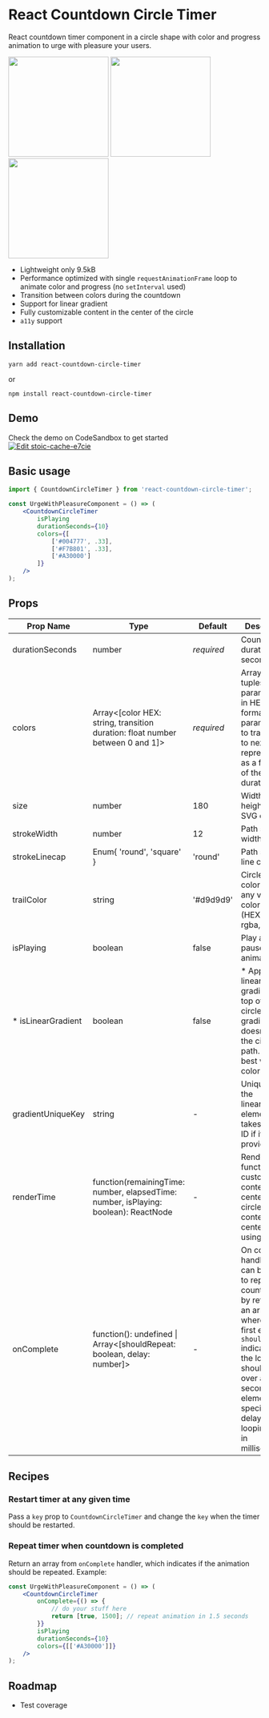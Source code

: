 # React Countdown Circle Timer
React countdown timer component in a circle shape with color and progress animation to urge with pleasure your users. 

<img src="https://user-images.githubusercontent.com/10707142/66097204-ca68c200-e59d-11e9-9b70-688409755aaa.gif" width="200"> <img src="https://user-images.githubusercontent.com/10707142/65935516-a0869280-e419-11e9-9bb0-40c4d1ef2bbe.gif" width="200"> <img src="https://user-images.githubusercontent.com/10707142/65963815-cfbdf380-e45b-11e9-809d-970174e88914.gif" width="200">

* Lightweight only 9.5kB
* Performance optimized with single `requestAnimationFrame` loop to animate color and progress (no `setInterval` used)
* Transition between colors during the countdown
* Support for linear gradient
* Fully customizable content in the center of the circle
* `a11y` support

## Installation
```
yarn add react-countdown-circle-timer
```
or
```
npm install react-countdown-circle-timer
```

## Demo
Check the demo on CodeSandbox to get started  
[![Edit stoic-cache-e7cie](https://codesandbox.io/static/img/play-codesandbox.svg)](https://codesandbox.io/s/stoic-cache-e7cie?fontsize=14&hidenavigation=1&theme=dark)

## Basic usage
```jsx
import { CountdownCircleTimer } from 'react-countdown-circle-timer';

const UrgeWithPleasureComponent = () => (
    <CountdownCircleTimer
        isPlaying
        durationSeconds={10}
        colors={[
            ['#004777', .33],
            ['#F7B801', .33],
            ['#A30000']
        ]}
    />
);

```

## Props

| Prop Name          | Type                                                                                | Default    | Description                                                                                                                                    |
|--------------------|-------------------------------------------------------------------------------------|------------|------------------------------------------------------------------------------------------------------------------------------------------------|
| durationSeconds    | number                                                                              | *required* | Countdown duration in seconds                                                                                                                  |
| colors             | Array<[color HEX: string, transition duration: float number between 0 and 1]>       | *required* | Array of tuples: 1st param - color in HEX format; 2nd param - time to transition to next color represented as a fraction of the total duration |
| size               | number                                                                              | 180        | Width and height of the SVG element                                                                                                            |
| strokeWidth        | number                                                                              | 12         | Path stroke width                                                                                                                              |
| strokeLinecap      | Enum{ 'round', 'square' }                                                           | 'round'    | Path stroke line cap                                                                                                                           |
| trailColor         | string                                                                              | '#d9d9d9'  | Circle trail color - takes any valid color format (HEX, rgb, rgba, etc.)                                                                       |
| isPlaying          | boolean                                                                             | false      | Play and pause animation                                                                                                                       |
| * isLinearGradient | boolean                                                                             | false      | * Apples linear gradient on top of the circle. The gradient doesn't follow the circle path. Works best with two colors.                        |
| gradientUniqueKey  | string                                                                              | -          | Unique ID for the linearGradient element. It takes random ID if it's not provided.                                                             |
| renderTime         | function(remainingTime: number, elapsedTime: number, isPlaying: boolean): ReactNode | -          | Render prop function to customize the content in the center of the circle. The content is centered using flexbox.                              |
| onComplete         | function(): undefined \| Array<[shouldRepeat: boolean, delay: number]>                                                                          | -          | On complete handler. It can be used to repeat the countdown by returning an array where the first element `shouldRepeat` indicates if the loop should start over and second element `delay` specifies the delay before looping again in milliseconds.                                                                                                                            |

## Recipes
### Restart timer at any given time
Pass a `key` prop to `CountdownCircleTimer` and change the `key` when the timer should be restarted.

### Repeat timer when countdown is completed
Return an array from `onComplete` handler, which indicates if the animation should be repeated. Example:  
```jsx
const UrgeWithPleasureComponent = () => (
    <CountdownCircleTimer
        onComplete={() => {
            // do your stuff here
            return [true, 1500]; // repeat animation in 1.5 seconds
        }}
        isPlaying
        durationSeconds={10}
        colors={[['#A30000']]}
    />
);

```

## Roadmap
* Test coverage
